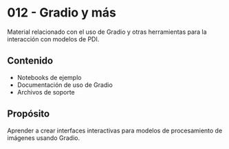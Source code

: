 # 012 - Gradio y más

Material relacionado con el uso de Gradio y otras herramientas para la interacción con modelos de PDI.

## Contenido

- Notebooks de ejemplo
- Documentación de uso de Gradio
- Archivos de soporte

## Propósito

Aprender a crear interfaces interactivas para modelos de procesamiento de imágenes usando Gradio.
